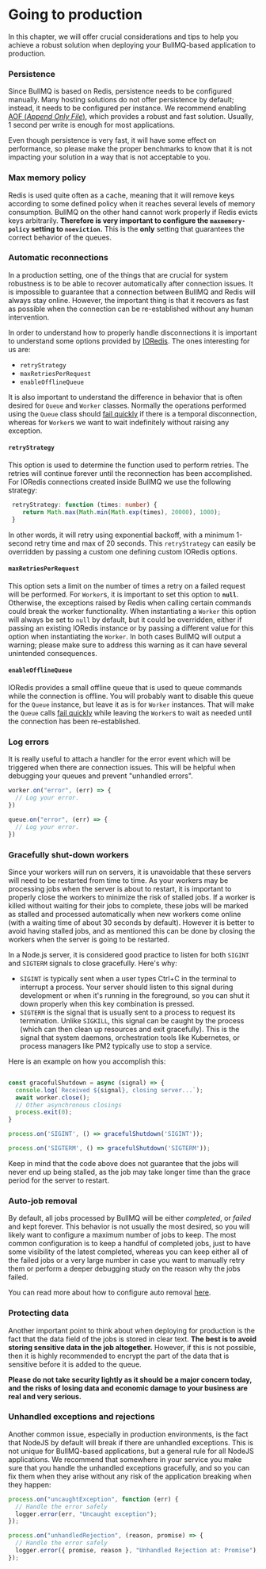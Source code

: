 # Going to production

In this chapter, we will offer crucial considerations and tips to help you achieve a robust solution when deploying your BullMQ-based application to production.

### Persistence

Since BullMQ is based on Redis, persistence needs to be configured manually. Many hosting solutions do not offer persistence by default; instead, it needs to be configured per instance. We recommend enabling [AOF (_Append Only File_)](https://redis.io/docs/management/persistence/#aof-advantages), which provides a robust and fast solution. Usually, 1 second per write is enough for most applications.

Even though persistence is very fast, it will have some effect on performance, so please make the proper benchmarks to know that it is not impacting your solution in a way that is not acceptable to you.

### Max memory policy

Redis is used quite often as a cache, meaning that it will remove keys according to some defined policy when it reaches several levels of memory consumption. BullMQ on the other hand cannot work properly if Redis evicts keys arbitrarily. **Therefore is very important to configure the `maxmemory-policy` setting to `noeviction`.** This is the **only** setting that guarantees the correct behavior of the queues.

### Automatic reconnections

In a production setting, one of the things that are crucial for system robustness is to be able to recover automatically after connection issues. It is impossible to guarantee that a connection between BullMQ and Redis will always stay online. However, the important thing is that it recovers as fast as possible when the connection can be re-established without any human intervention.

In order to understand how to properly handle disconnections it is important to understand some options provided by [IORedis](https://www.npmjs.com/package/ioredis#Auto-reconnect). The ones interesting for us are:

* `retryStrategy`
* `maxRetriesPerRequest`
* `enableOfflineQueue`

It is also important to understand the difference in behavior that is often desired for `Queue` and `Worker` classes. Normally the operations performed using the `Queue` class should [fail quickly](../patterns/failing-fast-when-redis-is-down.md) if there is a temporal disconnection, whereas for `Worker`s we want to wait indefinitely without raising any exception.

#### `retryStrategy`

This option is used to determine the function used to perform retries. The retries will continue forever until the reconnection has been accomplished. For IORedis connections created inside BullMQ we use the following strategy:

```ts
 retryStrategy: function (times: number) {
    return Math.max(Math.min(Math.exp(times), 20000), 1000);
 }
```

In other words, it will retry using exponential backoff, with a minimum 1-second retry time and max of 20 seconds. This `retryStrategy` can easily be overridden by passing a custom one defining custom IORedis options.

#### `maxRetriesPerRequest`

This option sets a limit on the number of times a retry on a failed request will be performed. For `Worker`s, it is important to set this option to **`null`**. Otherwise, the exceptions raised by Redis when calling certain commands could break the worker functionality. When instantiating a `Worker` this option will always be set to `null` by default, but it could be overridden, either if passing an existing IORedis instance or by passing a different value for this option when instantiating the `Worker`. In both cases BullMQ will output a warning; please make sure to address this warning as it can have several unintended consequences.

#### `enableOfflineQueue`

IORedis provides a small offline queue that is used to queue commands while the connection is offline. You will probably want to disable this queue for the `Queue` instance, but leave it as is for `Worker` instances. That will make the `Queue` calls [fail quickly](../patterns/failing-fast-when-redis-is-down.md) while leaving the `Worker`s to wait as needed until the connection has been re-established.

### Log errors

It is really useful to attach a handler for the error event which will be triggered when there are connection issues. This will be helpful when debugging your queues and prevent "unhandled errors".

```typescript
worker.on("error", (err) => {
  // Log your error.
})
```

```typescript
queue.on("error", (err) => {
  // Log your error.
})
```

### Gracefully shut-down workers

Since your workers will run on servers, it is unavoidable that these servers will need to be restarted from time to time. As your workers may be
processing jobs when the server is about to restart, it is important to properly close the workers to minimize the risk of stalled jobs. If a worker
is killed without waiting for their jobs to complete, these jobs will be marked as stalled and processed automatically when new workers come online 
(with a waiting time of about 30 seconds by default). However it is better to avoid having stalled jobs, and as mentioned this can be done by closing 
the workers when the server is going to be restarted.&#x20;

In a Node.js server, it is considered good practice to listen for both `SIGINT` and `SIGTERM` signals to close gracefully. Here's why:

* `SIGINT` is typically sent when a user types Ctrl+C in the terminal to interrupt a process. Your server should listen to this signal during development or when it's running in the foreground, so you can shut it down properly when this key combination is pressed.
* `SIGTERM` is the signal that is usually sent to a process to request its termination. Unlike `SIGKILL`, this signal can be caught by the process (which can then clean up resources and exit gracefully). This is the signal that system daemons, orchestration tools like Kubernetes, or process managers like PM2 typically use to stop a service.

Here is an example on how you accomplish this:

```typescript

const gracefulShutdown = async (signal) => {
  console.log(`Received ${signal}, closing server...`);
  await worker.close();
  // Other asynchronous closings
  process.exit(0);
}

process.on('SIGINT', () => gracefulShutdown('SIGINT'));

process.on('SIGTERM', () => gracefulShutdown('SIGTERM'));

```

Keep in mind that the code above does not guarantee that the jobs will never end up being stalled, as the job may take longer time than the grace period for the server to restart.

### Auto-job removal

By default, all jobs processed by BullMQ will be either _completed_, or _failed_ and kept forever. This behavior is not usually the most desired, so you will likely want to configure a maximum number of jobs to keep. The most common configuration is to keep a handful of completed jobs, just to have some visibility of the latest completed, whereas you can keep either all of the failed jobs or a very large number in case you want to manually retry them or perform a deeper debugging study on the reason why the jobs failed.

You can read more about how to configure auto removal [here](https://docs.bullmq.io/guide/queues/auto-removal-of-jobs).

### Protecting data

Another important point to think about when deploying for production is the fact that the data field of the jobs is stored in clear text. **The best is to avoid storing sensitive data in the job altogether.** However, if this is not possible, then it is highly recommended to encrypt the part of the data that is sensitive before it is added to the queue.

**Please do not take security lightly as it should be a major concern today, and the risks of losing data and economic damage to your business are real and very serious.**

### Unhandled exceptions and rejections

Another common issue, especially in production environments, is the fact that NodeJS by default will break if there are unhandled exceptions. This is not unique for BullMQ-based applications, but a general rule for all NodeJS applications. We recommend that somewhere in your service you make sure that you handle the unhandled exceptions gracefully, and so you can fix them when they arise without any risk of the application breaking when they happen:

```typescript
process.on("uncaughtException", function (err) {
  // Handle the error safely
  logger.error(err, "Uncaught exception");
});

process.on("unhandledRejection", (reason, promise) => {
  // Handle the error safely
  logger.error({ promise, reason }, "Unhandled Rejection at: Promise");
});
```
